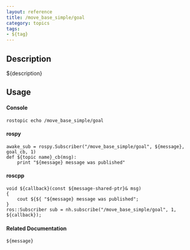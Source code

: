 ```yaml
---
layout: reference
title: /move_base_simple/goal
category: topics
tags: 
- ${tag}
---
```


## Description
${description}

## Usage
#### Console
```
rostopic echo /move_base_simple/goal
```

#### rospy
```
awake_sub = rospy.Subscriber("/move_base_simple/goal", ${message}, goal_cb, 1)
def ${topic name}_cb(msg):
    print "${message} message was published"
```

#### roscpp
```
void ${callback}(const ${message-shared-ptr}& msg)
{
    cout ${${ "${message} message was published";
}
ros::Subscriber sub = nh.subscribe("/move_base_simple/goal", 1, ${callback});
```

#### Related Documentation
``${message}``
